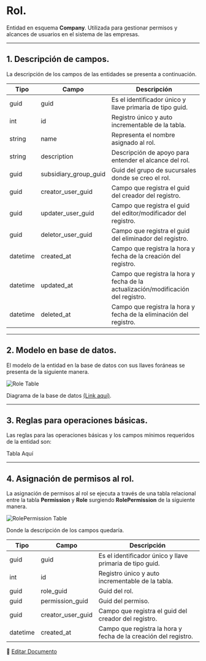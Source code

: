 # Rol.

Entidad en esquema **Company**. Utilizada para gestionar permisos y alcances de usuarios en el sistema de las empresas.


---

## 1.   Descripción de campos.

La descripción de los campos de las entidades se presenta a continuación.

| Tipo | Campo | Descripción |
|-|-|-|
| guid | guid | Es el identificador único y llave primaria de tipo guid. |
| int | id | Registro único y auto incrementable de la tabla. |
| string | name | Representa el nombre asignado al rol. |
| string | description | Descripción de apoyo para entender el alcance del rol. |
| guid | subsidiary_group_guid | Guid del grupo de sucursales donde se creo el rol. |
| guid | creator_user_guid | Campo que registra el guid del creador del registro. |
| guid | updater_user_guid | Campo que registra el guid del editor/modificador del registro. |
| guid | deletor_user_guid | Campo que registra el guid del eliminador del registro. |
| datetime | created_at | Campo que registra la hora y fecha de la creación del registro. |
| datetime | updated_at | Campo que registra la hora y fecha de la actualización/modificación del registro. |
| datetime | deleted_at | Campo que registra la hora y fecha de la eliminación del registro. |

--- 

## 2.  Modelo en base de datos.

El modelo de la entidad en la base de datos con sus llaves foráneas se presenta de la siguiente manera.

![Role Table](/images/ComRoleTable.png)

Diagrama de la base de datos [(Link aquí)](https://app.diagrams.net/#G12bfdBfGq1QhoH-HbKd0D5KDiGZxJKMYT).

---

## 3.  Reglas para operaciones básicas.

Las reglas para las operaciones básicas y los campos mínimos requeridos de la entidad son:

Tabla Aquí

---

## 4. Asignación de permisos al rol.

La asignación de permisos al rol se ejecuta a través de una tabla relacional entre la tabla **Permission** y **Role** surgiendo **RolePermission** de la siguiente manera.

![RolePermission Table](/images/ComRolePermissionTable.png)

Donde la descripción de los campos quedaría.

| Tipo | Campo | Descripción |
|-|-|-|
| guid | guid | Es el identificador único y llave primaria de tipo guid. |
| int | id | Registro único y auto incrementable de la tabla. |
| guid | role_guid | Guid del rol. |
| guid | permission_guid | Guid del permiso. |
| guid | creator_user_guid | Campo que registra el guid del creador del registro. |
| datetime | created_at | Campo que registra la hora y fecha de la creación del registro. |

📝 [Editar Documento](https://github.com/4uRest/documentation)